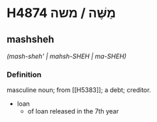 # H4874 מַשֶּׁה / משה

## mashsheh

_(mash-sheh' | mahsh-SHEH | ma-SHEH)_

### Definition

masculine noun; from [[H5383]]; a debt; creditor.

- loan
    - of loan released in the 7th year
